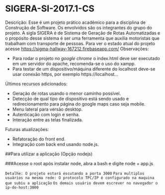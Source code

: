# SIGERA-SI-2017.1-CS
Descrição:
Esse é um projeto prático acadêmico para a disciplina de Construção de Software. Os envolvidos são os integrantes do grupo do projeto. A sigla SIGERA é de Sistema de Geração de Rotas Automatizadas e o propósito desse sistema é ser uma ferramenta que auxilia motoristas que trabalham com transporte de pessoas.
Para ver o estado atual do projeto acesse https://sigma-hallway-167212.firebaseapp.com/
Observações: 
- Para rodar o projeto no *google chrome* o index.html deve ser executado em um servidor do apache, recomenda-se o uso do xampp.
- Para testar de um dispositivo/máquina diferente do localhost deve-se usar conexão https, por exemplo 
https://localhost...


Últimos recursos adicionados:
- Geração de rotas usando o menor caminho possível.
- Detecção de qual tipo de dispositivo está sendo usado e redirecionamento para página do google maps caso seja mobile.
- Menu lateral para versão desktop.
- Autenticação com login e senha.
- Interação entre as telas finalizada.

Futuras atualizações:
- Refatoração do front end.
- Integração com back end usando node.js.


##Para utilizar a aplicação (Opção nodejs)


###Acesse o root após instalar node, abra a bash e digite node + app.js


`Detalhe: O projeto estará escutando a porta 3000`
`Para multiplos usuários na mesma rede: O protocolo TPC/IP é configurado na maquina que subiu a aplicação`
`Os demais usuário devem escrever no navegador o ip-do-host:3000`